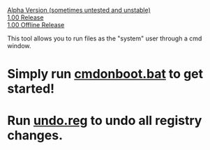 [Alpha Version (sometimes untested and unstable)](https://github.com/harryaldwithjarryald/cmdonboot/archive/refs/heads/main.zip)
<br>
[1.00 Release](https://github.com/harryaldwithjarryald/cmdonboot/releases/tag/1.00)
<br>
[1.00 Offline Release](https://github.com/harryaldwithjarryald/cmdonboot/releases/tag/1.00)

This tool allows you to run files as the "system" user through a cmd window.
# Simply run [cmdonboot.bat](https://github.com/harryaldwithjarryald/cmdonboot/releases/download/1.00/cmdonboot.bat) to get started!
# Run [undo.reg](https://github.com/harryaldwithjarryald/cmdonboot/releases/download/1.00/undo.reg) to undo all registry changes.
